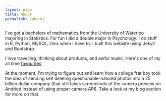 ```yaml
---
layout: page
title: About
permalink: /about/
---
```

  I've got a bachelors of mathematics from the University of Waterloo majoring in Statistics. For fun I did a double major in Psychology. I do stuff in R, Python, MySQL, Unix when I have to. I built this website using Jekyll and Bootstrap.
  
  I love travelling, thinking about products, and awful music. Here's one of my all time <a href=" https://www.youtube.com/watch?v=iq_d8VSM0nw">favourites</a>. 
  
  At the moment, I'm trying to figure out and learn how a college frat boy took the idea of sending self deleting questionable-natured photos into a 25 billion dollar company (that still takes screenshots of the camera preview on Andriod instead of using proper camera API). Take a look at my blog section for more on that.
